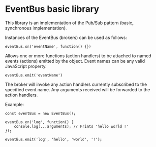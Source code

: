 # EventBus basic library

This library is an implementation of the Pub/Sub pattern (basic, synchronous implementation). 

Instances of the EventBus (brokers) can be used as follows:

`eventBus.on('eventName', function() {})`

Allows one or more functions (action handlers) to be attached to named events (actions) emitted by the object. Event names can be any valid JavaScript property.

`eventBus.emit('eventName')`

The broker will invoke any action handlers currently subscribed to the specified event name. Any arguments received will be forwarded to the action handlers.

Example:

```
const eventBus = new EventBus();

eventBus.on('log', function() {
    console.log(...arguments); // Prints 'hello world !'
});

eventBus.emit('log', 'hello', 'world', '!');
```
